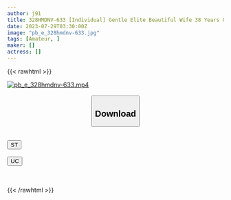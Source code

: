 ```yaml
---
author: j91
title: 328HMDNV-633 [Individual] Gentle Elite Beautiful Wife 38 Years Old Gonzo Video Leaked. Foreign-Affiliated Hotel Manager Has A Serious Affair With A Younger Regular Customer And Cums Inside
date: 2023-07-29T03:30:00Z
image: "pb_e_328hmdnv-633.jpg"
tags: [Amateur, ]
maker: []
actress: []
---
```



{{< rawhtml >}}

<div class="video" data-videoid="KqY7awApdotAvJ">
    <a href="javascript:;">
        <img src="https://my.j91.asia/posts/pb_e_328hmdnv-633/pb_e_328hmdnv-633.jpg" width="WIDTH" height="HEIGHT" alt="pb_e_328hmdnv-633.mp4" loading="lazy">
    </a>
</div>

<script type="text/javascript" src="https://j91.asia/asset/on-demand-st.js"></script>

<br>
  <link rel="stylesheet" href="https://j91.asia/asset/bs5.css">
  
  <center>
  <button class="btn btn-primary" type="button" data-bs-toggle="collapse" data-bs-target=".multi-collapse" aria-expanded="false" aria-controls="multiCollapseExample1 multiCollapseExample2"><h2>Download</h2></button></center>
</p>
<div class="row">
  <div class="col">
    <div class="collapse multi-collapse" id="multiCollapseExample1">
      <div class="card card-body">
	      	      <br>
<div class="buttons">  
<a href="https://streamtape.to/v/KqY7awApdotAvJ"><button class="btn-hover color-3"><i class="fa fa-download"></i> ST</button></a></div>
    </div>
  </div>
</div>
  <div class="col">
    <div class="collapse multi-collapse" id="multiCollapseExample2">
      <div class="card card-body">
	      <br>
<div class="buttons">
    <a href="https://userscloud.com/su3t5q4qam1e"><button class="btn-hover color-9"><i class="fa fa-download"></i> UC</button></a></div>
<br><br>
      </div>
    </div>
  </div>
</div>

{{< /rawhtml >}}